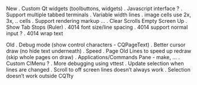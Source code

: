 New
 . Custom Qt widgets (toolbuttons, widgets)
 . Javascript interface ?
 . Support multiple tabbed terminals
 . Variable width lines
 . image cells use 2x, 3x, .. cells
 . Support rendering markup ...
 . Clear Scrolls Empty Screen Up
 . Show Tab Stops (Ruler)
 . 4014 font size/line spacing
 . 4014 support normal input ?
 . 4014 wrap text

Old
 . Debug mode (show control characters - CQPageText)
 . Better cursor draw (no hide text underneath)
 . Speed
 . Page Old Lines to speed up redraw (skip whole pages on draw)
 . Applications/Commands Pane - make, …
 . Custom CIMenu ?
 . More debugging using vttest
 . Update selection when lines are changed
 . Scroll to off screen lines doesn’t always work
 . Selection doesn’t work outside CQTty
